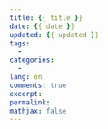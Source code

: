 ```yaml
---
title: {{ title }}
date: {{ date }}
updated: {{ updated }}
tags:
  -
categories:
  -
lang: en
comments: true
excerpt:
permalink:
mathjax: false
---
```

